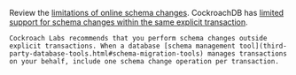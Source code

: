 Review the [limitations of online schema changes](online-schema-changes.html#limitations). CockroachDB has [limited support for schema changes within the same explicit transaction](online-schema-changes.html#limited-support-for-schema-changes-within-transactions).

    Cockroach Labs recommends that you perform schema changes outside explicit transactions. When a database [schema management tool](third-party-database-tools.html#schema-migration-tools) manages transactions on your behalf, include one schema change operation per transaction.
